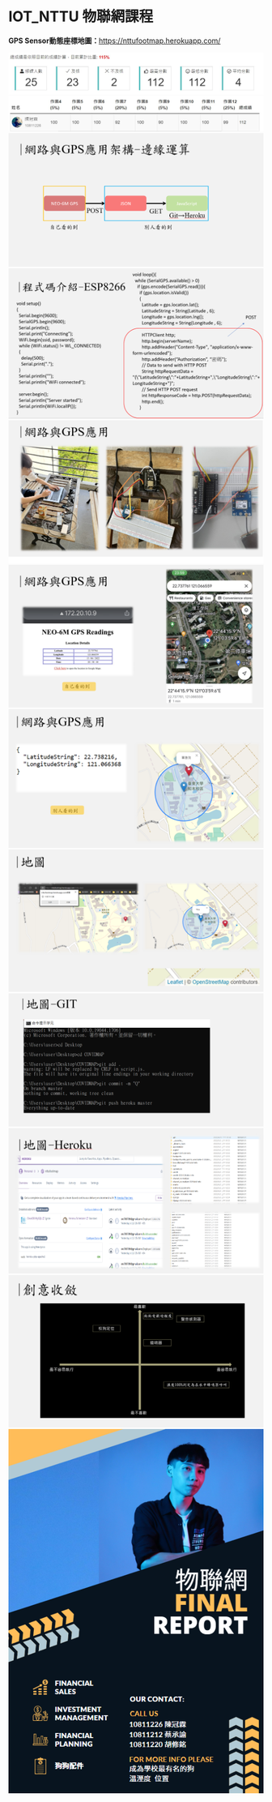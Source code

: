 # IOT_NTTU 物聯網課程
<strong>GPS Sensor動態座標地圖：</strong>https://nttufootmap.herokuapp.com/
<br>

![image](https://github.com/SmallliDinosaur/IOT_NTTU/blob/main/Picture/support_1.jpg)
![image](https://github.com/SmallliDinosaur/IOT_NTTU/blob/main/Picture/final_core_99.jpg)
![image](https://github.com/SmallliDinosaur/IOT_NTTU/blob/main/Picture/%E6%9E%B6%E6%A7%8B1.png)
![image](https://github.com/SmallliDinosaur/IOT_NTTU/blob/main/Picture/%E7%A4%BA%E7%AF%845.png)
![image](https://github.com/SmallliDinosaur/IOT_NTTU/blob/main/Picture/%E7%A4%BA%E7%AF%841.png)
![image](https://github.com/SmallliDinosaur/IOT_NTTU/blob/main/Picture/%E7%A4%BA%E7%AF%842.png)
![image](https://github.com/SmallliDinosaur/IOT_NTTU/blob/main/Picture/%E7%A4%BA%E7%AF%843.png)
![image](https://github.com/SmallliDinosaur/IOT_NTTU/blob/main/Picture/%E6%9E%B6%E6%A7%8B4.png)
![image](https://github.com/SmallliDinosaur/IOT_NTTU/blob/main/Picture/%E6%9E%B6%E6%A7%8B2.png)
![image](https://github.com/SmallliDinosaur/IOT_NTTU/blob/main/Picture/%E6%9E%B6%E6%A7%8B3.png)
![image](https://github.com/SmallliDinosaur/IOT_NTTU/blob/main/Picture/%E7%A4%BA%E7%AF%844.png)
![image](https://github.com/SmallliDinosaur/IOT_NTTU/blob/main/Picture/%E5%B0%8F%E5%B0%88%E9%A1%8C%E6%B5%B7%E5%A0%B1.png)



